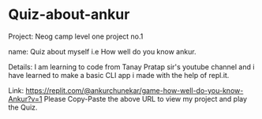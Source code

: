 # Quiz-about-ankur

Project: Neog camp level one project no.1

name: Quiz about myself i.e How well do you know ankur.

Details: 
I am learning to code from Tanay Pratap sir's youtube channel and i have learned to make a basic CLI app i made with the help of repl.it. 

Link: https://replit.com/@ankurchunekar/game-how-well-do-you-know-Ankur?v=1
Please Copy-Paste the above URL to view my project and play the Quiz.
